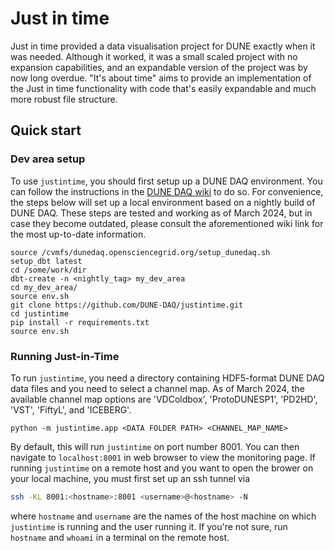 # Just in time

Just in time provided a data visualisation project for DUNE exactly when it was needed. Although it worked, it was a small scaled project with no expansion capabilities, and an expandable version of the project was by now long overdue. "It's about time" aims to provide an implementation of the Just in time functionality with code that's easily expandable and much more robust file structure.

## Quick start

### Dev area setup
To use `justintime`, you should first setup up a DUNE DAQ environment. You can follow the instructions in the [DUNE DAQ wiki](https://dune-daq-sw.readthedocs.io/en/latest/packages/daq-buildtools/) to do so. For convenience, the steps below will set up a local environment based on a nightly build of DUNE DAQ. These steps are tested and working as of March 2024, but in case they become outdated, please consult the aforementioned wiki link for the most up-to-date information.
```
source /cvmfs/dunedaq.opensciencegrid.org/setup_dunedaq.sh
setup_dbt latest
cd /some/work/dir
dbt-create -n <nightly_tag> my_dev_area
cd my_dev_area/
source env.sh
git clone https://github.com/DUNE-DAQ/justintime.git
cd justintime
pip install -r requirements.txt
source env.sh
```

### Running Just-in-Time
To run `justintime`, you need a directory containing HDF5-format DUNE DAQ data files and you need to select a channel map. As of March 2024, the available channel map options are 'VDColdbox', 'ProtoDUNESP1', 'PD2HD', 'VST', 'FiftyL', and 'ICEBERG'. 
```
python -m justintime.app <DATA FOLDER PATH> <CHANNEL_MAP_NAME>
```
By default, this will run `justintime` on port number 8001. You can then navigate to `localhost:8001` in web browser to view the monitoring page. If running `justintime` on a remote host and you want to open the brower on your local machine, you must first set up an ssh tunnel via
```bash
ssh -KL 8001:<hostname>:8001 <username>@<hostname> -N
```
where `hostname` and `username` are the names of the host machine on which `justintime` is running and the user running it. If you're not sure, run `hostname` and `whoami` in a terminal on the remote host. 
